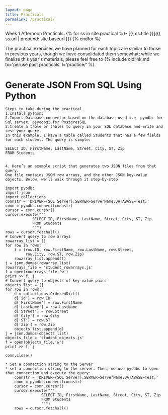 ```yaml
---
layout: page
title: Practicals
permalink: /practical/
---
```

Week 1 Afternoon Practicals:
{% for ss in site.practical %}- [{{ ss.title }}]({{ ss.url | prepend: site.baseurl }})
{% endfor %}

The practical exercises we have planned for each topic are similar to those in previous years, though we have consolidated them somewhat; while we finalize this year's materials, please feel free to {% include oldlink.md tx='peruse past practicals' l='practice/' %}.

# Generate JSON From SQL Using Python

```
Steps to take during the practical
1.Install python3
2.Import Database connector based on the database used i.e  pyodbc for Sql server, psycopg2 for PostgresSQL 
3.Create a table or tables to query in your SQL database and write and test your query.   
In this example, I have a table called Students that has a few fields for each student. The query is simple:
```
    SELECT ID, FirstName, LastName, Street, City, ST, Zip
    FROM Students
```

4. Here’s an example script that generates two JSON files from that query.
One file contains JSON row arrays, and the other JSON key-value objects. Below, we’ll walk through it step-by-step.
```
    import pyodbc
    import json
    import collections
    connstr = 'DRIVER={SQL Server};SERVER=ServerName;DATABASE=Test;'
    conn = pyodbc.connect(connstr)
    cursor = conn.cursor()
    cursor.execute("""
                SELECT ID, FirstName, LastName, Street, City, ST, Zip
                FROM Students
                """)
    rows = cursor.fetchall()
    # Convert query to row arrays
    rowarray_list = []
    for row in rows:
        t = (row.ID, row.FirstName, row.LastName, row.Street, 
             row.City, row.ST, row.Zip)
        rowarray_list.append(t)
    j = json.dumps(rowarray_list)
    rowarrays_file = 'student_rowarrays.js'
    f = open(rowarrays_file,'w')
    print >> f, j
    # Convert query to objects of key-value pairs
    objects_list = []
    for row in rows:
        d = collections.OrderedDict()
        d['id'] = row.ID
        d['FirstName'] = row.FirstName
        d['LastName'] = row.LastName
        d['Street'] = row.Street
        d['City'] = row.City
        d['ST'] = row.ST
        d['Zip'] = row.Zip
        objects_list.append(d)
    j = json.dumps(objects_list)
    objects_file = 'student_objects.js'
    f = open(objects_file,'w')
    print >> f, j
        
    conn.close()
    

```
* Set a connection string to the Server    
* set a connection string to the server. Then, we use pyodbc to open that connection and execute the query:  
    connstr = 'DRIVER={SQL Server};SERVER=ServerName;DATABASE=Test;'
    conn = pyodbc.connect(connstr)
    cursor = conn.cursor()
    cursor.execute("""
                SELECT ID, FirstName, LastName, Street, City, ST, Zip
                FROM Students
                """)
    rows = cursor.fetchall()


```